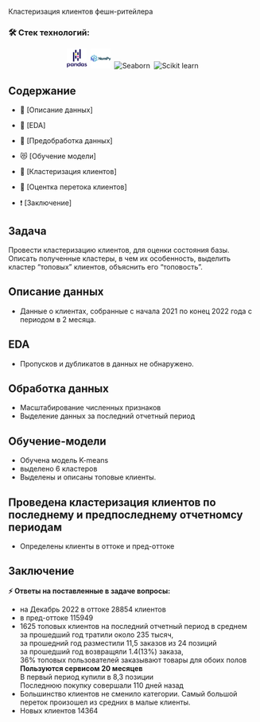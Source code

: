   Кластеризация клиентов фешн-ритейлера
</h1>  
  
 
### 🛠️ Стек технологий:
<div id="tools", align="center">
  <img src="https://github.com/devicons/devicon/blob/master/icons/pandas/pandas-original-wordmark.svg" title="Pandas" alt="Pandas" width="40" height="40"/>&nbsp;
  <img src="https://github.com/devicons/devicon/blob/master/icons/numpy/numpy-original-wordmark.svg" title="NumPy" alt="NumPy" height="40"/>&nbsp;
  <img src="https://seaborn.pydata.org/_images/logo-tall-lightbg.svg" title="Seaborn" alt="Seaborn" width="40" height="40"/>&nbsp;
  <img src="https://quintagroup.com/cms/python/images/scikit-learn-logo.png" title="Scikit learn" alt="Scikit learn" height="40"/>&nbsp;
</div>

## Содержание
- 🔌 [Описание данных]
- 🐥 [EDA]
- 🔨 [Предобработка данных]
- 😻 [Обучение модели]
- 📄 [Кластеризация клиентов]
- 📄 [Оцентка перетока клиентов]

- ❗️ [Заключение]

## Задача

Провести кластеризацию клиентов, для оценки состояния базы. Описать полученные кластеры, в чем их особенность, выделить кластер “топовых” клиентов, объяснить его “топовость”.

## Описание данных

- Данные о клиентах, собранные с начала 2021 по конец 2022 года с периодом в 2 месяца.

## EDA

- Пропусков и дубликатов в данных не обнаружено.

## Обработка данных

- Масштабирование численных признаков
- Выделение данных за последний отчетный период
  
## Обучение-модели

- Обучена модель K-means
- выделено 6 кластеров
- Выделены и описаны топовые клиенты.

## Проведена кластеризация клиентов по последнему и предпоследнему отчетномсу периодам

- Определены клиенты в оттоке и пред-оттоке
  
## Заключение

 <b>⚡ Ответы на поставленные в задаче вопросы:</b>
    <ul>
<li> на Декабрь 2022 в оттоке 28854 клиентов
<li> в пред-оттоке 115949
<li> 1625 топовых клиентов на последний отчетный период в среднем 
    <br> за прошедший год тратили около 235 тысяч,
    <br> за прошедний год разместили 11,5 заказов из 24 позиций 
    <br> за прошедший год возвращяли 1.4(13%) заказа, 
    <br> 36% топовых пользователей заказывают товары для обоих полов
    <br> <b>Пользуются сервисом 20 месяцев </b>
    <br> В первый период купили в 8,3 позиции
    <br> Последнюю покупку совершали 110 дней назад
<li> Большинство клиентов не сменило категории. Самый большой переток произошел из средних в малые клиенты.    
<li> Новых клиентов 14364
